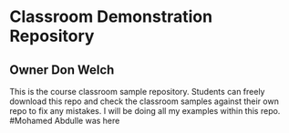 # Classroom Demonstration Repository

## Owner Don Welch

This is the course classroom sample repository. Students can freely download this repo and check the classroom samples against their own repo to fix any mistakes. I will be doing all my examples within this repo.
#Mohamed Abdulle was here